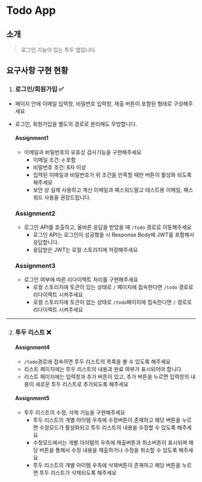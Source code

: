 # Todo App

## 소개

> 로그인 기능이 있는 투두 앱입니다.

## 요구사항 구현 현황

1. ### 로그인/회원가입 ✅

- 페이지 안에 이메일 입력창, 비밀번호 입력창, 제출 버튼이 포함된 형태로 구성해주세요
- 로그인, 회원가입을 별도의 경로로 분리해도 무방합니다.

  #### Assignment1

  - 이메일과 비밀번호의 유효성 검사기능을 구현해주세요
    - 이메일 조건: `@` 포함
    - 비밀번호 조건: 8자 이상
    - 입력된 이메일과 비밀번호가 위 조건을 만족할 때만 버튼이 활성화 되도록 해주세요
    - 보안 상 실제 사용하고 계신 이메일과 패스워드말고 테스트용 이메일, 패스워드 사용을 권장드립니다.

  ### Assignment2

  - 로그인 API를 호출하고, 올바른 응답을 받았을 때 `/todo` 경로로 이동해주세요
    - 로그인 API는 로그인이 성공했을 시 Response Body에 JWT를 포함해서 응답합니다.
    - 응답받은 JWT는 로컬 스토리지에 저장해주세요

  ### Assignment3

  - 로그인 여부에 따른 리다이렉트 처리를 구현해주세요
    - 로컬 스토리지에 토큰이 있는 상태로 `/` 페이지에 접속한다면 `/todo` 경로로 리다이렉트 시켜주세요
    - 로컬 스토리지에 토큰이 없는 상태로 `/todo`페이지에 접속한다면 `/` 경로로 리다이렉트 시켜주세요

---

2. ### 투두 리스트 ❌

   #### Assignment4

   - `/todo`경로에 접속하면 투두 리스트의 목록을 볼 수 있도록 해주세요
   - 리스트 페이지에는 투두 리스트의 내용과 완료 여부가 표시되어야 합니다.
   - 리스트 페이지에는 입력창과 추가 버튼이 있고, 추가 버튼을 누르면 입력창의 내용이 새로운 투두 리스트로 추가되도록 해주세요

   #### Assignment5

   - 투두 리스트의 수정, 삭제 기능을 구현해주세요
     - 투두 리스트의 개별 아이템 우측에 수정버튼이 존재하고 해당 버튼을 누르면 수정모드가 활성화되고 투두 리스트의 내용을 수정할 수 있도록 해주세요
     - 수정모드에서는 개별 아이템의 우측에 제출버튼과 취소버튼이 표시되며 해당 버튼을 통해서 수정 내용을 제출하거나 수정을 취소할 수 있도록 해주세요
     - 투두 리스트의 개별 아이템 우측에 삭제버튼이 존재하고 해당 버튼을 누르면 투두 리스트가 삭제되도록 해주세요
